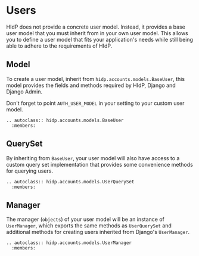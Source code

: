 # Users

HIdP does not provide a concrete user model. Instead, it provides a base user model
that you must inherit from in your own user model. This allows you to define
a user model that fits your application's needs while still being able to adhere to
the requirements of HIdP.

## Model

To create a user model, inherit from `hidp.accounts.models.BaseUser`, this model
provides the fields and methods required by HIdP, Django and Django Admin.

Don't forget to point `AUTH_USER_MODEL` in your setting to your custom user model.

```{eval-rst}
.. autoclass:: hidp.accounts.models.BaseUser
  :members:
```

## QuerySet

By inheriting from `BaseUser`, your user model will also have access to a custom query set
implementation that provides some convenience methods for querying users.

```{eval-rst}
.. autoclass:: hidp.accounts.models.UserQuerySet
  :members:
```

## Manager

The manager (`objects`) of your user model will be an instance of `UserManager`, which
exports the same methods as `UserQuerySet` and additional methods for creating users
inherited from Django's `UserManager`.

```{eval-rst}
.. autoclass:: hidp.accounts.models.UserManager
  :members:
```
